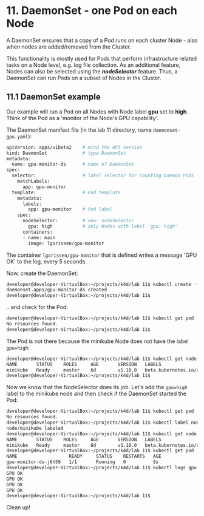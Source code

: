# 11. DaemonSet - one Pod on each Node

A DaemonSet ensures that a copy of a Pod runs on each cluster Node - also when nodes are added/removed from the Cluster.

This functionality is mostly used for Pods that perform infrastructure related tasks on a Node level, e.g. log file collection.
As an additional feature, Nodes can also be selected using the ***nodeSelector*** feature. Thus, a DaemonSet can run Pods on a subset of Nodes in the Cluster.


## 11.1 DaemonSet example

Our example will run a Pod on all Nodes with Node label **gpu** set to **high**. Think of the Pod as a 'monitor of the Node's GPU capability'.

The DaemonSet manifest file (in the lab 11 directory, name `daemonset-gpu.yaml`):

```bash
apiVersion: apps/v1beta2    # mind the API version
kind: DaemonSet             # type DaemonSet
metadata:
  name: gpu-monitor-ds      # name of DaemonSet
spec:
  selector:                 # label selector for counting Daemon Pods
    matchLabels:
      app: gpu-monitor      
  template:                 # Pod template
    metadata:
      labels:
        app: gpu-monitor    # Pod label
    spec:
      nodeSelector:         # new: nodeSelector
        gpu: high           # only Nodes with label 'gpu: high'
      containers:
      - name: main
        image: lgorissen/gpu-monitor
```

The container `lgorissen/gpu-monitor` that is defined writes a message 'GPU OK' to the log, every 5 seconds.

Now, create the DaemonSet:

```bash
developer@developer-VirtualBox:~/projects/k4d/lab 11$ kubectl create -f daemonset-gpu.yaml 
daemonset.apps/gpu-monitor-ds created
developer@developer-VirtualBox:~/projects/k4d/lab 11$ 
```
.. and check for the Pod:

```bash
developer@developer-VirtualBox:~/projects/k4d/lab 11$ kubectl get pod
No resources found.
developer@developer-VirtualBox:~/projects/k4d/lab 11$
```
The Pod is not there because the minikube Node does not have the label `gpu=high`:

```bash
developer@developer-VirtualBox:~/projects/k4d/lab 11$ kubectl get node minikube --show-labels 
NAME       STATUS    ROLES     AGE       VERSION   LABELS
minikube   Ready     master    6d        v1.10.0   beta.kubernetes.io/arch=amd64,beta.kubernetes.io/os=linux,kubernetes.io/hostname=minikube,node-role.kubernetes.io/master=
developer@developer-VirtualBox:~/projects/k4d/lab 11$
```

Now we know that the NodeSelector does its job. Let's add the `gpu=high` label to the minikube node and then check if the DaemonSet started the Pod:

```bash
developer@developer-VirtualBox:~/projects/k4d/lab 11$ kubectl get pod
No resources found.
developer@developer-VirtualBox:~/projects/k4d/lab 11$ kubectl label node minikube gpu=high
node/minikube labeled
developer@developer-VirtualBox:~/projects/k4d/lab 11$ kubectl get node minikube --show-labels 
NAME       STATUS    ROLES     AGE       VERSION   LABELS
minikube   Ready     master    6d        v1.10.0   beta.kubernetes.io/arch=amd64,beta.kubernetes.io/os=linux,gpu=high,kubernetes.io/hostname=minikube,node-role.kubernetes.io/master=
developer@developer-VirtualBox:~/projects/k4d/lab 11$ kubectl get pod
NAME                   READY     STATUS    RESTARTS   AGE
gpu-monitor-ds-j6h59   1/1       Running   0          9s
developer@developer-VirtualBox:~/projects/k4d/lab 11$ kubectl logs gpu-monitor-ds-j6h59 
GPU OK
GPU OK
GPU OK
GPU OK
developer@developer-VirtualBox:~/projects/k4d/lab 11$
```

Clean up!

